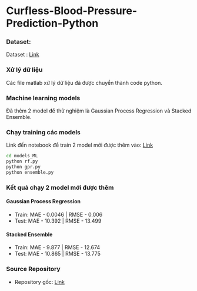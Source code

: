 # Curfless-Blood-Pressure-Prediction-Python


### Dataset:

Dataset :  [Link](https://archive.ics.uci.edu/ml/machine-learning-databases/00340/)

### Xử lý dữ liệu

Các file matlab xử lý dữ liệu đã được chuyển thành code python.

### Machine learning models

Đã thêm 2 model để thử nghiệm là Gaussian Process Regression và Stacked Ensemble.

### Chạy training các models

Link đến notebook để train 2 model mới được thêm vào: [Link](https://colab.research.google.com/drive/1mKiSDRO9sr4ud5C0udRj5zhx3Dq9rSgT?usp=sharing)

```bash
cd models_ML
python rf.py
python gpr.py
python ensemble.py
```

### Kết quả chạy 2 model mới được thêm

#### Gaussian Process Regression

- Train: MAE - 0.0046    |    RMSE - 0.006
- Test: MAE - 10.392    |    RMSE - 13.499

#### Stacked Ensemble

- Train: MAE - 9.877    |    RMSE - 12.674
- Test: MAE - 10.865    |    RMSE - 13.775


### Source Repository

- Repository gốc: [Link](https://github.com/jeya-maria-jose/Cuff_less_BP_Prediction)





